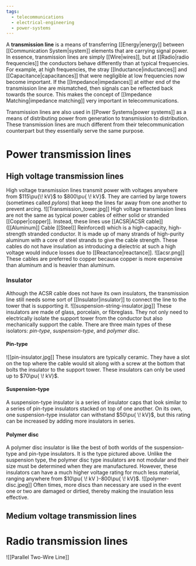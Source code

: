 ```yaml
---
tags:
  - telecommunications
  - electrical-engineering
  - power-systems
---
```

A **transmission line** is a means of transferring [[Energy|energy]] between [[Communication System|system]] elements that are carrying signal power. In essence, transmission lines are simply [[Wire|wires]], but at [[Radio|radio frequencies]] the conductors behave differently than at typical frequencies. For example, at high frequencies, the stray [[Inductance|inductances]] and [[Capacitance|capacitances]] that were negligible at low frequencies now become important. If the [[Impedance|impedances]] at either end of the transmission line are mismatched, then signals can be reflected back towards the source. This makes the concept of [[Impedance Matching|impedance matching]] very important in telecommunications.

Transmission lines are also used in [[Power Systems|power systems]] as a means of distributing power from generation to transmission to distribution. These transmission lines are much different from their telecommunication counterpart but they essentially serve the same purpose.
# Power transmission lines
## High voltage transmission lines
High voltage transmission lines transmit power with voltages anywhere from $115\pu{\! kV}$ to $800\pu{ \! kV}$. They are carried by large towers (sometimes called *pylons*) that keep the lines far away from one another to prevent arcing.
![[Transmission_tower.jpg]]
High voltage transmission lines are not the same as typical power cables of either solid or stranded [[Copper|copper]]. Instead, these lines use [[ACSR|ACSR cable]] ([[Aluminum]] Cable [[Steel]] Reinforced) which is a high-capacity, high-strength stranded conductor. It is made up of many strands of high-purity aluminum with a core of steel strands to give the cable strength. These cables do not have insulation as introducing a dielectric at such a high voltage would induce losses due to [[Reactance|reactance]].
![[acsr.png]]
These cables are preferred to copper because copper is more expensive than aluminum and is heavier than aluminum.
### Insulator
Although the ACSR cable does not have its own insulators, the transmission line still needs some sort of [[Insulator|insulator]] to connect the line to the tower that is supporting it.
![[suspension-string-insulator.jpg]]
These insulators are made of glass, porcelain, or fibreglass. They not only need to electrically isolate the support tower from the conductor but also mechanically support the cable.  There are three main types of these isolators: *pin-type*, *suspension-type*, and *polymer disc*.
#### Pin-type
![[pin-insulator.jpg]]
These insulators are typically ceramic. They have a slot on the top where the cable would sit along with a screw at the bottom that bolts the insulator to the support tower. These insulators can only be used up to $70\pu{ \! kV}$. 
#### Suspension-type
A suspension-type insulator is a series of insulator caps that look similar to a series of pin-type insulators stacked on top of one another. On its own, one suspension-type insulator can withstand $50\pu{ \! kV}$, but this rating can be increased by adding more insulators in series.
#### Polymer disc
A polymer disc insulator is like the best of both worlds of the suspension-type and pin-type insulators. It is the type pictured above. Unlike the suspension type, the polymer disc type insulators are not modular and their size must be determined when they are manufactured. However, these insulators can have a much higher voltage rating for much less material, ranging anywhere from $10\pu{ \! kV }-800\pu{ \! kV}$. 
![[polymer-disc.jpeg]]
Often times, more discs than necessary are used in the event one or two are damaged or dirtied, thereby making the insulation less effective.
## Medium voltage transmission lines

# Radio transmission lines
![[Parallel Two-Wire Line]]

